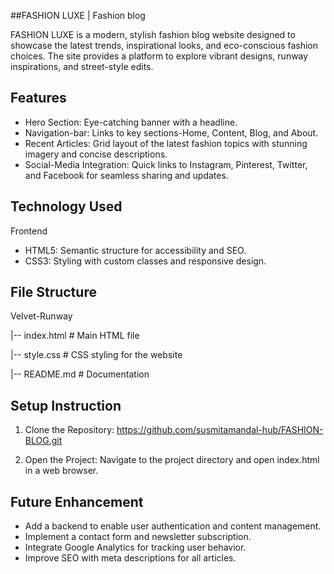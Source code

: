 
##FASHION LUXE | Fashion blog

FASHION LUXE is a modern, stylish fashion blog website designed to showcase the latest trends, inspirational looks, and eco-conscious fashion choices. The site provides a platform to explore vibrant designs, runway inspirations, and street-style edits.




## Features

- Hero Section: Eye-catching banner with a headline.
- Navigation-bar: Links to key sections-Home, Content, Blog, and About.
- Recent Articles: Grid layout of the latest fashion topics with stunning imagery and concise descriptions.
- Social-Media Integration: Quick links to Instagram, Pinterest, Twitter, and Facebook for seamless sharing and updates.


## Technology Used
Frontend

- HTML5: Semantic structure for accessibility and SEO.
- CSS3: Styling with custom classes and responsive design.




## File Structure
Velvet-Runway

|-- index.html    # Main HTML file

|-- style.css          # CSS styling for the website


|-- README.md          # Documentation
## Setup Instruction
1. Clone the Repository: https://github.com/susmitamandal-hub/FASHION-BLOG.git

2. Open the Project: Navigate to the project directory and open index.html in a web browser.


## Future Enhancement
- Add a backend to enable user authentication and content management.
- Implement a contact form and newsletter subscription.
- Integrate Google Analytics for tracking user behavior.
- Improve SEO with meta descriptions for all articles.
